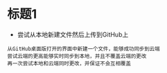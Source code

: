 # 标题1
* 尝试从本地新建文件然后上传到GitHub上
```
从GitHub桌面版打开的界面中新建一个文件，能够成功同步到云端
尝试云端的更高能够实时同步到本地，并且不覆盖云端的更改
再一次尝试本地和云端同时更改，并保证不会互相覆盖
```
